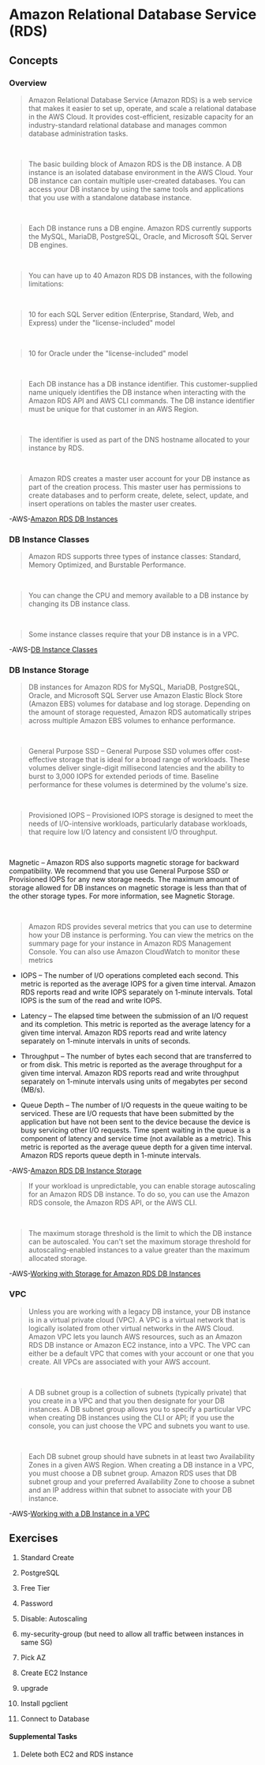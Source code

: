 # Amazon Relational Database Service (RDS)

## Concepts

### Overview

> Amazon Relational Database Service (Amazon RDS) is a web service that makes it easier to set up, operate, and scale a relational database in the AWS Cloud. It provides cost-efficient, resizable capacity for an industry-standard relational database and manages common database administration tasks.

&nbsp;

> The basic building block of Amazon RDS is the DB instance. A DB instance is an isolated database environment in the AWS Cloud. Your DB instance can contain multiple user-created databases. You can access your DB instance by using the same tools and applications that you use with a standalone database instance.

&nbsp;

> Each DB instance runs a DB engine. Amazon RDS currently supports the MySQL, MariaDB, PostgreSQL, Oracle, and Microsoft SQL Server DB engines.

&nbsp;

> You can have up to 40 Amazon RDS DB instances, with the following limitations:

&nbsp;

> 10 for each SQL Server edition (Enterprise, Standard, Web, and Express) under the "license-included" model

&nbsp;

> 10 for Oracle under the "license-included" model

&nbsp;

> Each DB instance has a DB instance identifier. This customer-supplied name uniquely identifies the DB instance when interacting with the Amazon RDS API and AWS CLI commands. The DB instance identifier must be unique for that customer in an AWS Region.

&nbsp;

> The identifier is used as part of the DNS hostname allocated to your instance by RDS.

&nbsp;

> Amazon RDS creates a master user account for your DB instance as part of the creation process. This master user has permissions to create databases and to perform create, delete, select, update, and insert operations on tables the master user creates.

-AWS-[Amazon RDS DB Instances](https://docs.aws.amazon.com/AmazonRDS/latest/UserGuide/Overview.DBInstance.html)

### DB Instance Classes

> Amazon RDS supports three types of instance classes: Standard, Memory Optimized, and Burstable Performance.

&nbsp;

> You can change the CPU and memory available to a DB instance by changing its DB instance class.

&nbsp;

> Some instance classes require that your DB instance is in a VPC.

-AWS-[DB Instance Classes](https://docs.aws.amazon.com/AmazonRDS/latest/UserGuide/Concepts.DBInstanceClass.html)

### DB Instance Storage

> DB instances for Amazon RDS for MySQL, MariaDB, PostgreSQL, Oracle, and Microsoft SQL Server use Amazon Elastic Block Store (Amazon EBS) volumes for database and log storage. Depending on the amount of storage requested, Amazon RDS automatically stripes across multiple Amazon EBS volumes to enhance performance.

&nbsp;

> General Purpose SSD – General Purpose SSD volumes offer cost-effective storage that is ideal for a broad range of workloads. These volumes deliver single-digit millisecond latencies and the ability to burst to 3,000 IOPS for extended periods of time. Baseline performance for these volumes is determined by the volume's size.

&nbsp;

> Provisioned IOPS – Provisioned IOPS storage is designed to meet the needs of I/O-intensive workloads, particularly database workloads, that require low I/O latency and consistent I/O throughput.

&nbsp;

Magnetic – Amazon RDS also supports magnetic storage for backward compatibility. We recommend that you use General Purpose SSD or Provisioned IOPS for any new storage needs. The maximum amount of storage allowed for DB instances on magnetic storage is less than that of the other storage types. For more information, see Magnetic Storage.

&nbsp;

> Amazon RDS provides several metrics that you can use to determine how your DB instance is performing. You can view the metrics on the summary page for your instance in Amazon RDS Management Console. You can also use Amazon CloudWatch to monitor these metrics

* IOPS – The number of I/O operations completed each second. This metric is reported as the average IOPS for a given time interval. Amazon RDS reports read and write IOPS separately on 1-minute intervals. Total IOPS is the sum of the read and write IOPS.

* Latency – The elapsed time between the submission of an I/O request and its completion. This metric is reported as the average latency for a given time interval. Amazon RDS reports read and write latency separately on 1-minute intervals in units of seconds.

* Throughput – The number of bytes each second that are transferred to or from disk. This metric is reported as the average throughput for a given time interval. Amazon RDS reports read and write throughput separately on 1-minute intervals using units of megabytes per second (MB/s).

* Queue Depth – The number of I/O requests in the queue waiting to be serviced. These are I/O requests that have been submitted by the application but have not been sent to the device because the device is busy servicing other I/O requests. Time spent waiting in the queue is a component of latency and service time (not available as a metric). This metric is reported as the average queue depth for a given time interval. Amazon RDS reports queue depth in 1-minute intervals.

-AWS-[Amazon RDS DB Instance Storage](https://docs.aws.amazon.com/AmazonRDS/latest/UserGuide/CHAP_Storage.html)

> If your workload is unpredictable, you can enable storage autoscaling for an Amazon RDS DB instance. To do so, you can use the Amazon RDS console, the Amazon RDS API, or the AWS CLI.

&nbsp;

> The maximum storage threshold is the limit to which the DB instance can be autoscaled. You can't set the maximum storage threshold for autoscaling-enabled instances to a value greater than the maximum allocated storage.

-AWS-[Working with Storage for Amazon RDS DB Instances](https://docs.aws.amazon.com/AmazonRDS/latest/UserGuide/USER_PIOPS.StorageTypes.html#USER_PIOPS.Autoscaling)

### VPC

> Unless you are working with a legacy DB instance, your DB instance is in a virtual private cloud (VPC). A VPC is a virtual network that is logically isolated from other virtual networks in the AWS Cloud. Amazon VPC lets you launch AWS resources, such as an Amazon RDS DB instance or Amazon EC2 instance, into a VPC. The VPC can either be a default VPC that comes with your account or one that you create. All VPCs are associated with your AWS account.

&nbsp;

> A DB subnet group is a collection of subnets (typically private) that you create in a VPC and that you then designate for your DB instances. A DB subnet group allows you to specify a particular VPC when creating DB instances using the CLI or API; if you use the console, you can just choose the VPC and subnets you want to use.

&nbsp;

> Each DB subnet group should have subnets in at least two Availability Zones in a given AWS Region. When creating a DB instance in a VPC, you must choose a DB subnet group. Amazon RDS uses that DB subnet group and your preferred Availability Zone to choose a subnet and an IP address within that subnet to associate with your DB instance.

-AWS-[Working with a DB Instance in a VPC](https://docs.aws.amazon.com/AmazonRDS/latest/UserGuide/USER_VPC.WorkingWithRDSInstanceinaVPC.html)

## Exercises

1. Standard Create

2. PostgreSQL

3. Free Tier

4. Password

5. Disable: Autoscaling

6. my-security-group (but need to allow all traffic between instances in same SG)

7. Pick AZ

8. Create EC2 Instance

9. upgrade

10. Install pgclient

11. Connect to Database

#### Supplemental Tasks

1. Delete both EC2 and RDS instance
